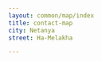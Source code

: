 ```yaml
---
layout: common/map/index
title: contact-map
city: Netanya
street: Ha-Melakha

---
```

<!-- house: '5' -->